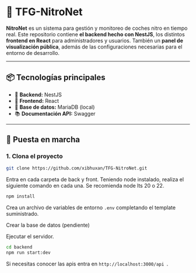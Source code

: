 # 🚗 TFG-NitroNet

**NitroNet** es un sistema para gestión y monitoreo de coches nitro en tiempo real. Este repositorio contiene **el backend hecho con NestJS**, los distintos **frontend en React** para administradores y usuarios. También un **panel de visualización pública**, además de las configuraciones necesarias para el entorno de desarrollo.

---

## 📦 Tecnologías principales

- 🧠 **Backend:** NestJS
- 🎨 **Frontend:** React
- 🐬 **Base de datos:** MariaDB (local)
- 📚 **Documentación API:** Swagger

---

## 🚀 Puesta en marcha

### 1. Clona el proyecto

```bash
git clone https://github.com/xibhuxan/TFG-NitroNet.git
```
Entra en cada carpeta de back y front. Teniendo node instalado, realiza el siguiente comando en cada una. Se recomienda node lts 20 o 22.

```bash
npm install
```

Crea un archivo de variables de entorno `.env` completando el template suministrado.

Crear la base de datos (pendiente)

Ejecutar el servidor.

```bash
cd backend
npm run start:dev
```

Si necesitas conocer las apis entra en `http://localhost:3000/api
`.
